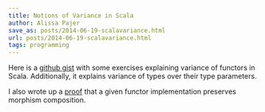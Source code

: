 ```yaml
---
title: Notions of Variance in Scala
author: Alissa Pajer
save_as: posts/2014-06-19-scalavariance.html
url: posts/2014-06-19-scalavariance.html
tags: programming
---
```


Here is a [github gist](https://gist.github.com/alissapajer/50c912d739346c1f00dd) with some exercises explaining variance of functors in Scala. Additionally, it explains variance of types over their type parameters.

I also wrote up a [proof](/images/FunctorMorphismPreservationProof.pdf) that a given functor implementation preserves morphism composition.
